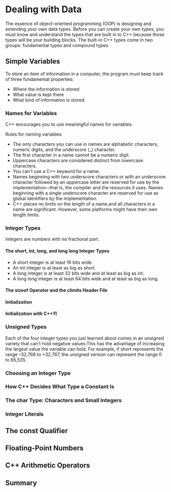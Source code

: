 # Dealing with Data

The essence of object-oriented programming (OOP) is designing and extending your own data types. Before you can create your own types, you must know and understand the types that are built in to C++ because those types will be your building blocks. The built-in C++ types come in two groups: fundamental types and compound types.

## Simple Variables
To store an item of information in a computer, the program must keep track of three fundamental properties:
- Where the information is stored
- What value is kept there
- What kind of information is stored

### Names for Variables
C++ encourages you to use meaningful names for variables.

Rules for naming variables:
- The only characters you can use in names are alphabetic characters, numeric digits,
and the underscore (_) character.
- The first character in a name cannot be a numeric digit.
- Uppercase characters are considered distinct from lowercase characters.
- You can’t use a C++ keyword for a name.
- Names beginning with two underscore characters or with an underscore character
followed by an uppercase letter are reserved for use by the implementation—that is,
the compiler and the resources it uses. Names beginning with a single underscore
character are reserved for use as global identifiers by the implementation.
- C++ places no limits on the length of a name,and all characters in a name are significant. However, some platforms might have their own length limits.

### Integer Types
Integers are numbers with no fractional part.

#### The short, int, long, and long long Integer Types

- A short integer is at least 16 bits wide.
- An int integer is at least as big as short.
- A long integer is at least 32 bits wide and at least as big as int.
- A long long integer is at least 64 bits wide and at least as big as long.

#### The sizeof Operator and the climits Header File


#### Initialization

#### Initialization with C++11

### Unsigned Types
Each of the four integer types you just learned about comes in an unsigned variety that can’t hold negative values.This has the advantage of increasing the largest value the variable can hold. For example, if short represents the range –32,768 to +32,767, the unsigned version can represent the range 0 to 65,535.

### Choosing an Integer Type

### How C++ Decides What Type a Constant Is

### The char Type: Characters and Small Integers









### Integer Literals


## The const Qualifier

## Floating-Point Numbers

## C++ Arithmetic Operators

## Summary

